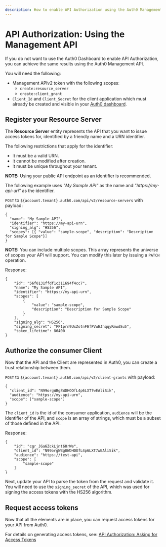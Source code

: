```yaml
---
description: How to enable API Authorization using the Auth0 Management API.  
---
```


# API Authorization: Using the Management API

If you do not want to use the Auth0 Dashboard to enable API Authorization, you can achieve the same results using the Auth0 Management API.

You will need the following:

- Management APIv2 token with the following scopes:
  - `create:resource_server`
  - `create:client_grant`
- `Client_Id` and `Client_Secret` for the client application which must already be created and visible in your [Auth0 dashboard](${uiURL}).

## Register your Resource Server

The **Resource Server** entity represents the API that you want to issue access tokens for, identified by a friendly name and a URN identifier.

The following restrictions that apply for the identifier:

- It must be a valid URN.
- It cannot be modified after creation.
- It must be unique throughout your tenant.

**NOTE:** Using your public API endpoint as an identifier is recommended.

The following example uses _"My Sample API"_ as the name and _"https://my-api-uri"_ as the identifier.

`POST` to `${account.tenant}.auth0.com/api/v2/resource-servers` with payload:

```
{
  "name": "My Sample API",
  "identifier": "https://my-api-urn",
  "signing_alg": "HS256",
  "scopes": [{ "value": "sample-scope", "description": "Description for Sample Scope"}]
}
```

**NOTE:** You can include multiple scopes. This array represents the universe of scopes your API will support. You can modify this later by issuing a `PATCH` operation.

Response:

```
{
    "id": "56f0131ffdf1c311694f4cc7",
    "name": "My Sample API",
    "identifier": "https://my-api-urn",
    "scopes": [
        {
            "value": "sample-scope",
            "description": "Description for Sample Scope"
        }
    ],
    "signing_alg": "HS256",
    "signing_secret": "FF1prn9UxZotnFEfPVwEJhqqyRmwdSu5",
    "token_lifetime": 86400
}
```

## Authorize the consumer Client

Now that the API and the Client are represented in Auth0, you can create a trust relationship between them.

`POST` to `${account.tenant}.auth0.com/api/v2/client-grants` with payload:

```
{
  "client_id": "N99orgWBg8WDHOOfL4p6LXT7wEAliSik",
  "audience": "https://my-api-urn",
  "scope": ["sample-scope"]
}
```

The `client_id` is the id of the consumer application, `audience` will be the identifier of the API, and `scope` is an array of strings, which must be a subset of those defined in the API.

Response:

```
{
    "id": "cgr_JGa6ZckLjnt60rWe",
    "client_id": "N99orgWBg8WDHOOfL4p6LXT7wEAliSik",
    "audience": "https://test-api",
    "scope": [
        "sample-scope"
    ]
}
```

Next, update your API to parse the token from the request and validate it. You will need to use the `signing_secret` of the API, which was used for signing the access tokens with the HS256 algorithm.

## Request access tokens

Now that all the elements are in place, you can request access tokens for your API from Auth0.

For details on generating access tokens, see: [API Authorization: Asking for Access Tokens](/api-auth#using-the-auth0-dashboard-for-setting-up-an-api-authorization-scenario)
